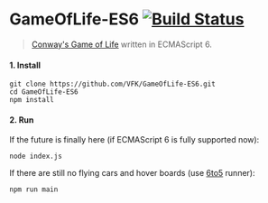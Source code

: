 # GameOfLife-ES6 [![Build Status](https://travis-ci.org/VFK/GameOfLife-ES6.svg)](https://travis-ci.org/VFK/GameOfLife-ES6)
> [Conway's Game of Life](http://en.wikipedia.org/wiki/Conway's_Game_of_Life) written in ECMAScript 6.

#### 1. Install
```shell
git clone https://github.com/VFK/GameOfLife-ES6.git
cd GameOfLife-ES6
npm install
```

#### 2. Run
If the future is finally here (if ECMAScript 6 is fully supported now):  
```shell
node index.js
```

If there are still no flying cars and hover boards (use [6to5](http://6to5.org) runner):
```shell
npm run main
```
